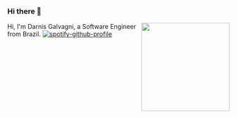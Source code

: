 ### Hi there 👋
<img align='right' src='https://user-images.githubusercontent.com/5713670/87202985-820dcb80-c2b6-11ea-9f56-7ec461c497c3.gif' width='200"'>

Hi, I'm Darnis Galvagni, a Software Engineer from Brazil.
[![spotify-github-profile](https://spotify-github-profile.vercel.app/api/view?uid=andriushax&cover_image=true)](https://github.com/kittinan/spotify-github-profile)
